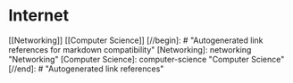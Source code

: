 # Internet

[[Networking]] [[Computer Science]]
[//begin]: # "Autogenerated link references for markdown compatibility"
[Networking]: networking "Networking"
[Computer Science]: computer-science "Computer Science"
[//end]: # "Autogenerated link references"